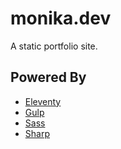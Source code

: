 # monika.dev

A static portfolio site.

## Powered By

- [Eleventy](https://11ty.dev)
- [Gulp](https://gulpjs.com/)
- [Sass](https://sass-lang.com/)
- [Sharp](https://github.com/lovell/sharp)